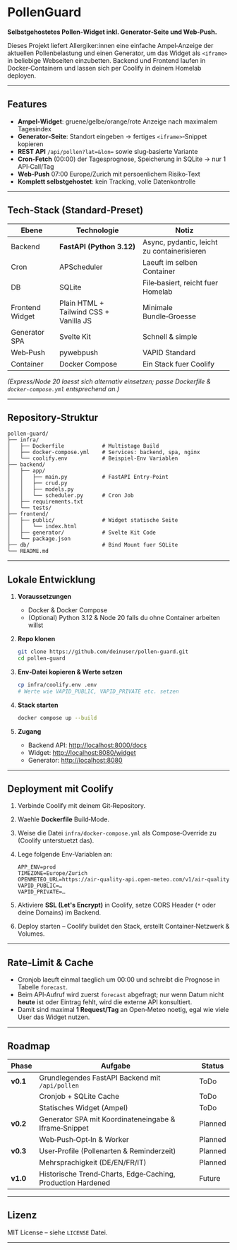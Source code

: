 # PollenGuard

**Selbstgehostetes Pollen‑Widget inkl. Generator‑Seite und Web‑Push.**

Dieses Projekt liefert Allergiker\:innen eine einfache Ampel‑Anzeige der aktuellen Pollenbelastung und einen Generator, um das Widget als `<iframe>` in beliebige Webseiten einzubetten. Backend und Frontend laufen in Docker‑Containern und lassen sich per Coolify in deinem Homelab deployen.

---

## Features

* **Ampel‑Widget**: gruene/gelbe/orange/rote Anzeige nach maximalem Tagesindex
* **Generator‑Seite**: Standort eingeben → fertiges `<iframe>`‑Snippet kopieren
* **REST API** `/api/pollen?lat=&lon=` sowie slug‑basierte Variante
* **Cron‑Fetch** (00:00) der Tagesprognose, Speicherung in SQLite → nur 1 API‑Call/Tag
* **Web‑Push** 07:00 Europe/Zurich mit persoenlichem Risiko‑Text
* **Komplett selbstgehostet**: kein Tracking, volle Datenkontrolle

---

## Tech‑Stack (Standard‑Preset)

| Ebene           | Technologie                            | Notiz                                       |
| --------------- | -------------------------------------- | ------------------------------------------- |
| Backend         | **FastAPI (Python 3.12)**              | Async, pydantic, leicht zu containerisieren |
| Cron            | APScheduler                            | Laeuft im selben Container                  |
| DB              | SQLite                                 | File‑basiert, reicht fuer Homelab           |
| Frontend Widget | Plain HTML + Tailwind CSS + Vanilla JS | Minimale Bundle‑Groesse                     |
| Generator SPA   | Svelte Kit                             | Schnell & simple                            |
| Web‑Push        | pywebpush                              | VAPID Standard                              |
| Container       | Docker Compose                         | Ein Stack fuer Coolify                      |

*(Express/Node 20 laesst sich alternativ einsetzen; passe Dockerfile & `docker‑compose.yml` entsprechend an.)*

---

## Repository‑Struktur

```text
pollen‑guard/
├── infra/
│   ├── Dockerfile            # Multistage Build
│   ├── docker‑compose.yml    # Services: backend, spa, nginx
│   └── coolify.env           # Beispiel‑Env Variablen
├── backend/
│   ├── app/
│   │   ├── main.py           # FastAPI Entry‑Point
│   │   ├── crud.py
│   │   ├── models.py
│   │   └── scheduler.py      # Cron Job
│   ├── requirements.txt
│   └── tests/
├── frontend/
│   ├── public/               # Widget statische Seite
│   │   └── index.html
│   ├── generator/            # Svelte Kit Code
│   └── package.json
├── db/                       # Bind Mount fuer SQLite
└── README.md
```

---

## Lokale Entwicklung

1. **Voraussetzungen**

   * Docker & Docker Compose
   * (Optional) Python 3.12 & Node 20 falls du ohne Container arbeiten willst
2. **Repo klonen**

   ```bash
   git clone https://github.com/deinuser/pollen‑guard.git
   cd pollen‑guard
   ```
3. **Env‑Datei kopieren & Werte setzen**

   ```bash
   cp infra/coolify.env .env
   # Werte wie VAPID_PUBLIC, VAPID_PRIVATE etc. setzen
   ```
4. **Stack starten**

   ```bash
   docker compose up --build
   ```
5. **Zugang**

   * Backend API: [http://localhost:8000/docs](http://localhost:8000/docs)
   * Widget: [http://localhost:8080/widget](http://localhost:8080/widget)
   * Generator: [http://localhost:8080](http://localhost:8080)

---

## Deployment mit Coolify

1. Verbinde Coolify mit deinem Git‑Repository.
2. Waehle **Dockerfile** Build‑Mode.
3. Weise die Datei `infra/docker‑compose.yml` als Compose‑Override zu (Coolify unterstuetzt das).
4. Lege folgende Env‑Variablen an:

   ```env
   APP_ENV=prod
   TIMEZONE=Europe/Zurich
   OPENMETEO_URL=https://air-quality-api.open-meteo.com/v1/air-quality
   VAPID_PUBLIC=…
   VAPID_PRIVATE=…
   ```
5. Aktiviere **SSL (Let's Encrypt)** in Coolify, setze CORS Header (`*` oder deine Domains) im Backend.
6. Deploy starten – Coolify buildet den Stack, erstellt Container‑Netzwerk & Volumes.

---

## Rate‑Limit & Cache

* Cronjob laeuft einmal taeglich um 00:00 und schreibt die Prognose in Tabelle `forecast`.
* Beim API‑Aufruf wird zuerst `forecast` abgefragt; nur wenn Datum nicht **heute** ist oder Eintrag fehlt, wird die externe API konsultiert.
* Damit sind maximal **1 Request/Tag** an Open‑Meteo noetig, egal wie viele User das Widget nutzen.

---

## Roadmap

| Phase    | Aufgabe                                                     | Status  |
| -------- | ----------------------------------------------------------- | ------- |
| **v0.1** | Grundlegendes FastAPI Backend mit `/api/pollen`             | ToDo    |
|          | Cronjob + SQLite Cache                                      | ToDo    |
|          | Statisches Widget (Ampel)                                   | ToDo    |
| **v0.2** | Generator SPA mit Koordinateneingabe & Iframe‑Snippet       | Planned |
|          | Web‑Push‑Opt‑In & Worker                                    | Planned |
| **v0.3** | User‑Profile (Pollenarten & Reminderzeit)                   | Planned |
|          | Mehrsprachigkeit (DE/EN/FR/IT)                              | Planned |
| **v1.0** | Historische Trend‑Charts, Edge‑Caching, Production Hardened | Future  |

---

## Lizenz

MIT License – siehe `LICENSE` Datei.

---

